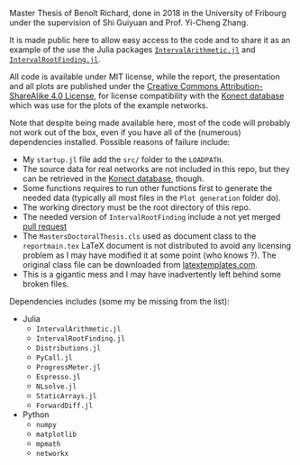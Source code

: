 Master Thesis of Benoît Richard, done in 2018 in the University of Fribourg under the supervision of Shi Guiyuan and Prof. Yi-Cheng Zhang.

It is made public here to allow easy access to the code and to share it as an example of the use the Julia packages [`IntervalArithmetic.jl`]() and [`IntervalRootFinding.jl`]().

All code is available under MIT license, while the report, the presentation and all plots are published under the [Creative Commons Attribution-ShareAlike 4.0 License](https://creativecommons.org/licenses/by-sa/4.0/), for license compatibility with the [Konect database](http://konect.uni-koblenz.de/) which was use for the plots of the example networks.

Note that despite being made available here, most of the code will probably not work out of the box, even if you have all of the (numerous) dependencies installed. Possible reasons of failure include:
  - My `startup.jl` file add the `src/` folder to the `LOADPATH`.
  - The source data for real networks are not included in this repo, but they can be retrieved in the [Konect database](http://konect.uni-koblenz.de/), though.
  - Some functions requires to run other functions first to generate the needed data (typically all most files in the `Plot generation` folder do).
  - The working directory must be the root directory of this repo.
  - The needed version of `IntervalRootFinding` include a not yet merged [pull request](https://github.com/JuliaIntervals/IntervalRootFinding.jl/pull/97)
  - The `MastersDoctoralThesis.cls` used as document class to the `reportmain.tex` LaTeX document is not distributed to avoid any licensing problem as I may have modified it at some point (who knows ?). The original class file can be downloaded from [latextemplates.com](https://www.latextemplates.com/template/masters-doctoral-thesis).
  - This is a gigantic mess and I may have inadvertently left behind some broken files.

Dependencies includes (some my be missing from the list):
  - Julia
    - `IntervalArithmetic.jl`
    - `IntervalRootFinding.jl`
    - `Distributions.jl`
    - `PyCall.jl`
    - `ProgressMeter.jl`
    - `Espresso.jl`
    - `NLsolve.jl`
    - `StaticArrays.jl`
    - `ForwardDiff.jl`
  - Python
    - `numpy`
    - `matplotlib`
    - `mpmath`
    - `networkx`
